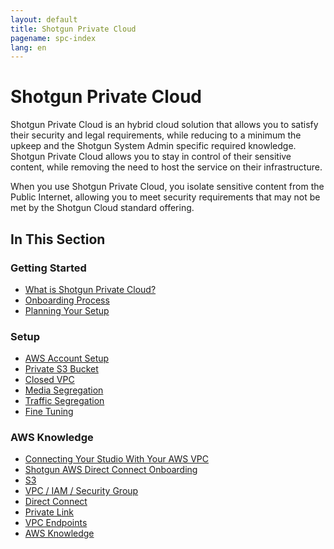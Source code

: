 ```yaml
---
layout: default
title: Shotgun Private Cloud
pagename: spc-index
lang: en
---
```


# Shotgun Private Cloud
Shotgun Private Cloud is an hybrid cloud solution that allows you to satisfy their security and legal requirements, while reducing to a minimum the upkeep and the Shotgun System Admin specific required knowledge. Shotgun Private Cloud allows you to stay in control of their sensitive content, while removing the need to host the service on their infrastructure.

When you use Shotgun Private Cloud, you isolate sensitive content from the Public Internet, allowing you to meet security requirements that may not be met by the Shotgun Cloud standard offering.

## In This Section

### Getting Started
* [What is Shotgun Private Cloud?](./spc/getting_started/about.md)
* [Onboarding Process](./spc/getting_started/onboarding.md)
* [Planning Your Setup](./spc/getting_started/planning.md)

### Setup
* [AWS Account Setup](./spc/setup/aws_account.md)
* [Private S3 Bucket](./spc/setup/s3_bucket.md)
* [Closed VPC](./spc/setup/closed_vpc.md)
* [Media Segregation](./spc/setup/media_segregation.md)
* [Traffic Segregation](./spc/setup/traffic_segregation.md)
* [Fine Tuning](./spc/setup/tuning.md)

### AWS Knowledge
* [Connecting Your Studio With Your AWS VPC](./spc/knowledge/connecting.md)
* [Shotgun AWS Direct Connect Onboarding](./spc/knowledge/direct_connect_onboarding.md)
* [S3](./spc/knowledge/s3.md)
* [VPC / IAM / Security Group](./spc/knowledge/vpc_iam_sec.md)
* [Direct Connect](./spc/knowledge/direct_connect.md)
* [Private Link](./spc/knowledge/private_link.md)
* [VPC Endpoints](./spc/knowledge/vpc_endpoints.md)
* [AWS Knowledge](./spc/knowledge/aws.md)
